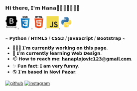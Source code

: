 ### 𝗛𝗶 𝘁𝗵𝗲𝗿𝗲, 𝗜'𝗺 𝗛𝗮𝗻𝗮👋🏼👩🏻‍💻🇷🇸
<div>
<p><a href="https://getbootstrap.com" target="_blank" rel="noreferrer"> <img src="https://raw.githubusercontent.com/devicons/devicon/master/icons/bootstrap/bootstrap-plain-wordmark.svg" alt="bootstrap" width="40" height="40"/> 
 </a> <a href="https://www.w3schools.com/css/" target="_blank" rel="noreferrer"> <img src="https://raw.githubusercontent.com/devicons/devicon/master/icons/css3/css3-original-wordmark.svg" alt="css3" width="40" height="40"/> 
 </a> <a href="https://www.w3.org/html/" target="_blank" rel="noreferrer"> <img src="https://raw.githubusercontent.com/devicons/devicon/master/icons/html5/html5-original-wordmark.svg" alt="html5" width="40" height="40"/> </a> <a href="https://developer.mozilla.org/en-US/docs/Web/JavaScript" target="_blank" rel="noreferrer"> <img src="https://raw.githubusercontent.com/devicons/devicon/master/icons/javascript/javascript-original.svg" alt="javascript" width="40" height="40"/> </a> <a href="https://www.python.org" target="_blank" rel="noreferrer"> <img src="https://raw.githubusercontent.com/devicons/devicon/master/icons/python/python-original.svg" alt="python" width="40" height="40"/> </a> 

 </p></div>

####


~ 𝗣𝘆𝘁𝗵𝗼𝗻 / 𝗛𝗧𝗠𝗟𝟱 / 𝗖𝗦𝗦𝟯 / 𝗝𝗮𝘃𝗮𝗦𝗰𝗿𝗶𝗽𝘁 / 𝗕𝗼𝗼𝘁𝘀𝘁𝗿𝗮𝗽 ~


- 👩🏻‍💻 𝗜'𝗺 𝗰𝘂𝗿𝗿𝗲𝗻𝘁𝗹𝘆 𝘄𝗼𝗿𝗸𝗶𝗻𝗴 𝗼𝗻 𝘁𝗵𝗶𝘀 𝗽𝗮𝗴𝗲.
- 🌱 𝗜'𝗺 𝗰𝘂𝗿𝗿𝗲𝗻𝘁𝗹𝘆 𝗹𝗲𝗮𝗿𝗻𝗶𝗻𝗴 𝗪𝗲𝗯 𝗗𝗲𝘀𝗶𝗴𝗻.
- 📫 𝗛𝗼𝘄 𝘁𝗼 𝗿𝗲𝗮𝗰𝗵 𝗺𝗲: 𝗵𝗮𝗻𝗮𝗽𝗹𝗼𝗷𝗼𝘃𝗶𝗰𝟭𝟮𝟯@𝗴𝗺𝗮𝗶𝗹.𝗰𝗼𝗺.
- ✨ 𝗙𝘂𝗻 𝗳𝗮𝗰𝘁: 𝗜 𝗮𝗺 𝘃𝗲𝗿𝘆 𝗳𝘂𝗻𝗻𝘆.
- 🌎 𝗜'𝗺 𝗯𝗮𝘀𝗲𝗱 𝗶𝗻 𝗡𝗼𝘃𝗶 𝗣𝗮𝘇𝗮𝗿.




[<img src="https://cdn-icons-png.flaticon.com/512/2111/2111432.png" alt='github' height='40'>](https://github.com/plojovichana)  [<img src='https://cdn-icons-png.flaticon.com/512/87/87390.png' alt='instagram' height='40'>](https://www.instagram.com/hanaplojovic/)  




